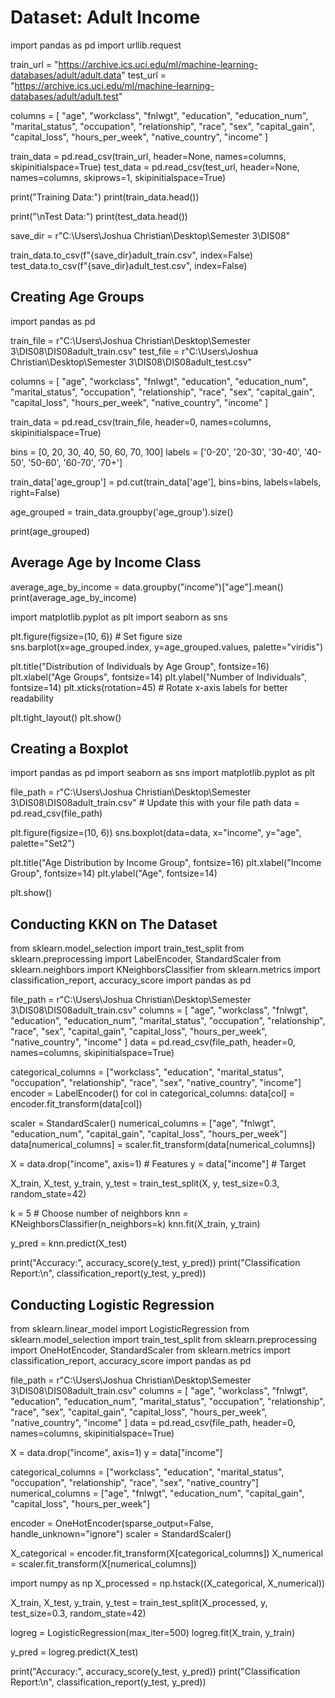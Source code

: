 # Dataset: Adult Income

import pandas as pd
import urllib.request

train_url = "https://archive.ics.uci.edu/ml/machine-learning-databases/adult/adult.data"
test_url = "https://archive.ics.uci.edu/ml/machine-learning-databases/adult/adult.test"

columns = [
    "age", "workclass", "fnlwgt", "education", "education_num", "marital_status",
    "occupation", "relationship", "race", "sex", "capital_gain", "capital_loss",
    "hours_per_week", "native_country", "income"
]

train_data = pd.read_csv(train_url, header=None, names=columns, skipinitialspace=True)
test_data = pd.read_csv(test_url, header=None, names=columns, skiprows=1, skipinitialspace=True)

print("Training Data:")
print(train_data.head())

print("\nTest Data:")
print(test_data.head())

save_dir = r"C:\Users\Joshua Christian\Desktop\Semester 3\DIS08"

train_data.to_csv(f"{save_dir}adult_train.csv", index=False)
test_data.to_csv(f"{save_dir}adult_test.csv", index=False)

## Creating Age Groups
import pandas as pd

train_file = r"C:\Users\Joshua Christian\Desktop\Semester 3\DIS08\DIS08adult_train.csv"
test_file = r"C:\Users\Joshua Christian\Desktop\Semester 3\DIS08\DIS08adult_test.csv"

columns = [
    "age", "workclass", "fnlwgt", "education", "education_num", "marital_status",
    "occupation", "relationship", "race", "sex", "capital_gain", "capital_loss",
    "hours_per_week", "native_country", "income"
]

train_data = pd.read_csv(train_file, header=0, names=columns, skipinitialspace=True)

bins = [0, 20, 30, 40, 50, 60, 70, 100]
labels = ['0-20', '20-30', '30-40', '40-50', '50-60', '60-70', '70+']

train_data['age_group'] = pd.cut(train_data['age'], bins=bins, labels=labels, right=False)

age_grouped = train_data.groupby('age_group').size()

print(age_grouped)

## Average Age by Income Class
average_age_by_income = data.groupby("income")["age"].mean()
print(average_age_by_income)

import matplotlib.pyplot as plt
import seaborn as sns

plt.figure(figsize=(10, 6))  # Set figure size
sns.barplot(x=age_grouped.index, y=age_grouped.values, palette="viridis")

plt.title("Distribution of Individuals by Age Group", fontsize=16)
plt.xlabel("Age Groups", fontsize=14)
plt.ylabel("Number of Individuals", fontsize=14)
plt.xticks(rotation=45)  # Rotate x-axis labels for better readability

plt.tight_layout()
plt.show()

## Creating a Boxplot
import pandas as pd
import seaborn as sns
import matplotlib.pyplot as plt

file_path = r"C:\Users\Joshua Christian\Desktop\Semester 3\DIS08\DIS08adult_train.csv"  # Update this with your file path
data = pd.read_csv(file_path)

plt.figure(figsize=(10, 6))
sns.boxplot(data=data, x="income", y="age", palette="Set2")

plt.title("Age Distribution by Income Group", fontsize=16)
plt.xlabel("Income Group", fontsize=14)
plt.ylabel("Age", fontsize=14)

plt.show()

## Conducting KKN on The Dataset
from sklearn.model_selection import train_test_split
from sklearn.preprocessing import LabelEncoder, StandardScaler
from sklearn.neighbors import KNeighborsClassifier
from sklearn.metrics import classification_report, accuracy_score
import pandas as pd

file_path = r"C:\Users\Joshua Christian\Desktop\Semester 3\DIS08\DIS08adult_train.csv"
columns = [
    "age", "workclass", "fnlwgt", "education", "education_num", "marital_status",
    "occupation", "relationship", "race", "sex", "capital_gain", "capital_loss",
    "hours_per_week", "native_country", "income"
]
data = pd.read_csv(file_path, header=0, names=columns, skipinitialspace=True)

categorical_columns = ["workclass", "education", "marital_status", "occupation", "relationship", "race", "sex", "native_country", "income"]
encoder = LabelEncoder()
for col in categorical_columns:
    data[col] = encoder.fit_transform(data[col])

scaler = StandardScaler()
numerical_columns = ["age", "fnlwgt", "education_num", "capital_gain", "capital_loss", "hours_per_week"]
data[numerical_columns] = scaler.fit_transform(data[numerical_columns])

X = data.drop("income", axis=1)  # Features
y = data["income"]  # Target

X_train, X_test, y_train, y_test = train_test_split(X, y, test_size=0.3, random_state=42)

k = 5  # Choose number of neighbors
knn = KNeighborsClassifier(n_neighbors=k)
knn.fit(X_train, y_train)

y_pred = knn.predict(X_test)

print("Accuracy:", accuracy_score(y_test, y_pred))
print("Classification Report:\n", classification_report(y_test, y_pred))

## Conducting Logistic Regression
from sklearn.linear_model import LogisticRegression
from sklearn.model_selection import train_test_split
from sklearn.preprocessing import OneHotEncoder, StandardScaler
from sklearn.metrics import classification_report, accuracy_score
import pandas as pd

file_path = r"C:\Users\Joshua Christian\Desktop\Semester 3\DIS08\DIS08adult_train.csv"
columns = [
    "age", "workclass", "fnlwgt", "education", "education_num", "marital_status",
    "occupation", "relationship", "race", "sex", "capital_gain", "capital_loss",
    "hours_per_week", "native_country", "income"
]
data = pd.read_csv(file_path, header=0, names=columns, skipinitialspace=True)

X = data.drop("income", axis=1)
y = data["income"]

categorical_columns = ["workclass", "education", "marital_status", "occupation", 
                       "relationship", "race", "sex", "native_country"]
numerical_columns = ["age", "fnlwgt", "education_num", "capital_gain", "capital_loss", "hours_per_week"]

encoder = OneHotEncoder(sparse_output=False, handle_unknown="ignore")
scaler = StandardScaler()

X_categorical = encoder.fit_transform(X[categorical_columns])
X_numerical = scaler.fit_transform(X[numerical_columns])

import numpy as np
X_processed = np.hstack((X_categorical, X_numerical))

X_train, X_test, y_train, y_test = train_test_split(X_processed, y, test_size=0.3, random_state=42)

logreg = LogisticRegression(max_iter=500)
logreg.fit(X_train, y_train)

y_pred = logreg.predict(X_test)

print("Accuracy:", accuracy_score(y_test, y_pred))
print("Classification Report:\n", classification_report(y_test, y_pred))
